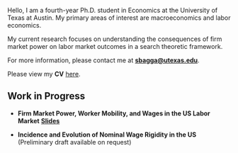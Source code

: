 Hello, I am a fourth-year Ph.D. student in Economics at the University of Texas at Austin. My primary areas of interest are macroeconomics and labor economics. 

My current research focuses on understanding the consequences of firm market power on labor market outcomes in a search theoretic framework.

For more information, please contact me at **<sbagga@utexas.edu>**.

Please view my **CV** [here](https://sadhikabagga.github.io/BaggaSadhika_CV_052021.pdf).


## Work in Progress

* **Firm Market Power, Worker Mobility, and Wages in the US Labor Market** [**Slides**](https://sadhikabagga.github.io/bagga_slides_public.pdf)

* **Incidence and Evolution of Nominal Wage Rigidity in the US** (Preliminary draft available on request)




